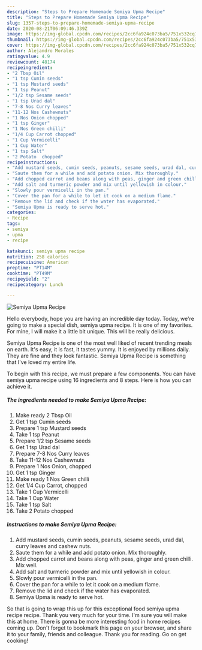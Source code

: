 ```yaml
---
description: "Steps to Prepare Homemade Semiya Upma Recipe"
title: "Steps to Prepare Homemade Semiya Upma Recipe"
slug: 1357-steps-to-prepare-homemade-semiya-upma-recipe
date: 2020-08-21T06:09:46.339Z
image: https://img-global.cpcdn.com/recipes/2cc6fa924c073ba5/751x532cq70/semiya-upma-recipe-recipe-main-photo.jpg
thumbnail: https://img-global.cpcdn.com/recipes/2cc6fa924c073ba5/751x532cq70/semiya-upma-recipe-recipe-main-photo.jpg
cover: https://img-global.cpcdn.com/recipes/2cc6fa924c073ba5/751x532cq70/semiya-upma-recipe-recipe-main-photo.jpg
author: Alejandro Morales
ratingvalue: 4.9
reviewcount: 48174
recipeingredient:
- "2 Tbsp Oil"
- "1 tsp Cumin seeds"
- "1 tsp Mustard seeds"
- "1 tsp Peanut"
- "1/2 tsp Sesame seeds"
- "1 tsp Urad dal"
- "7-8 Nos Curry leaves"
- "11-12 Nos Cashewnuts"
- "1 Nos Onion chopped"
- "1 tsp Ginger"
- "1 Nos Green chilli"
- "1/4 Cup Carrot chopped"
- "1 Cup Vermicelli"
- "1 Cup Water"
- "1 tsp Salt"
- "2 Potato  chopped"
recipeinstructions:
- "Add mustard seeds, cumin seeds, peanuts, sesame seeds, urad dal, curry leaves and cashew nuts."
- "Saute them for a while and add potato onion. Mix thoroughly."
- "Add chopped carrot and beans along with peas, ginger and green chilli. Mix well."
- "Add salt and turmeric powder and mix until yellowish in colour."
- "Slowly pour vermicelli in the pan."
- "Cover the pan for a while to let it cook on a medium flame."
- "Remove the lid and check if the water has evaporated."
- "Semiya Upma is ready to serve hot."
categories:
- Recipe
tags:
- semiya
- upma
- recipe

katakunci: semiya upma recipe 
nutrition: 258 calories
recipecuisine: American
preptime: "PT14M"
cooktime: "PT49M"
recipeyield: "2"
recipecategory: Lunch

---
```



![Semiya Upma Recipe](https://img-global.cpcdn.com/recipes/2cc6fa924c073ba5/751x532cq70/semiya-upma-recipe-recipe-main-photo.jpg)

Hello everybody, hope you are having an incredible day today. Today, we're going to make a special dish, semiya upma recipe. It is one of my favorites. For mine, I will make it a little bit unique. This will be really delicious.



Semiya Upma Recipe is one of the most well liked of recent trending meals on earth. It's easy, it is fast, it tastes yummy. It is enjoyed by millions daily. They are fine and they look fantastic. Semiya Upma Recipe is something that I've loved my entire life.


To begin with this recipe, we must prepare a few components. You can have semiya upma recipe using 16 ingredients and 8 steps. Here is how you can achieve it.

<!--inarticleads1-->

##### The ingredients needed to make Semiya Upma Recipe:

1. Make ready 2 Tbsp Oil
1. Get 1 tsp Cumin seeds
1. Prepare 1 tsp Mustard seeds
1. Take 1 tsp Peanut
1. Prepare 1/2 tsp Sesame seeds
1. Get 1 tsp Urad dal
1. Prepare 7-8 Nos Curry leaves
1. Take 11-12 Nos Cashewnuts
1. Prepare 1 Nos Onion, chopped
1. Get 1 tsp Ginger
1. Make ready 1 Nos Green chilli
1. Get 1/4 Cup Carrot, chopped
1. Take 1 Cup Vermicelli
1. Take 1 Cup Water
1. Take 1 tsp Salt
1. Take 2 Potato  chopped




<!--inarticleads2-->

##### Instructions to make Semiya Upma Recipe:

1. Add mustard seeds, cumin seeds, peanuts, sesame seeds, urad dal, curry leaves and cashew nuts.
1. Saute them for a while and add potato onion. Mix thoroughly.
1. Add chopped carrot and beans along with peas, ginger and green chilli. Mix well.
1. Add salt and turmeric powder and mix until yellowish in colour.
1. Slowly pour vermicelli in the pan.
1. Cover the pan for a while to let it cook on a medium flame.
1. Remove the lid and check if the water has evaporated.
1. Semiya Upma is ready to serve hot.




So that is going to wrap this up for this exceptional food semiya upma recipe recipe. Thank you very much for your time. I'm sure you will make this at home. There is gonna be more interesting food in home recipes coming up. Don't forget to bookmark this page on your browser, and share it to your family, friends and colleague. Thank you for reading. Go on get cooking!
